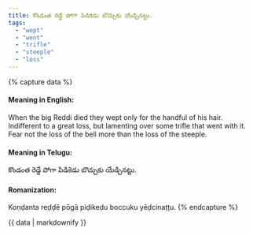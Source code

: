 ```yaml
---
title: కొండంత రెడ్డే పోగా పిడికెడు బొచ్చుకు యేడ్చినట్టు.
tags:
  - "wept"
  - "went"
  - "trifle"
  - "steeple"
  - "loss"
---
```


{% capture data %}
#### Meaning in English:
When the big Reddi died they wept only for the handful of his hair.
Indifferent to a great loss, but lamenting over some trifle that went with it.
Fear not the loss of the bell more than the loss of the steeple.

#### Meaning in Telugu:
కొండంత రెడ్డే పోగా పిడికెడు బొచ్చుకు యేడ్చినట్టు.

#### Romanization:
Koṇḍanta reḍḍē pōgā piḍikeḍu boccuku yēḍcinaṭṭu.
{% endcapture %}

{{ data | markdownify }}

